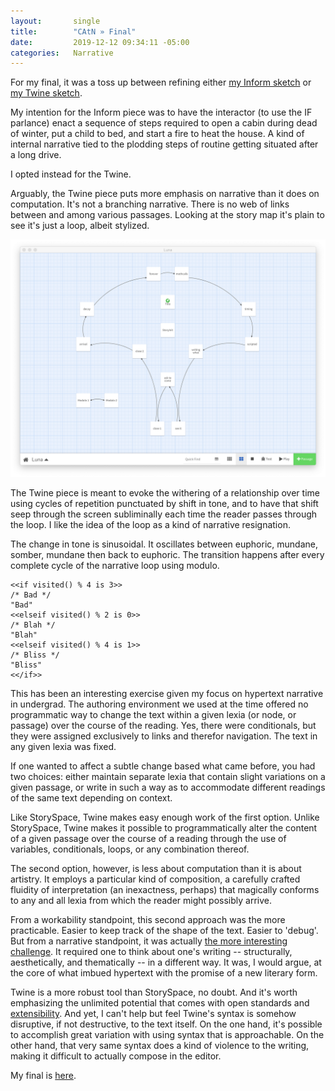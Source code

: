 ```yaml
---
layout:       single
title:        "CAtN » Final"
date:         2019-12-12 09:34:11 -05:00
categories:   Narrative
---
```


For my final, it was a toss up between refining either [my Inform sketch](https://itp.nopivnick.com/narrative/first-inform/) or [my Twine sketch](https://itp.nopivnick.com/narrative/first-twine/).

My intention for the Inform piece was to have the interactor (to use the IF parlance) enact a  sequence of steps required to open a cabin during dead of winter, put a child to bed, and start a fire to heat the house. A kind of internal narrative tied to the plodding steps of routine getting situated after a long drive.

I opted instead for the Twine.

Arguably, the Twine piece puts more emphasis on narrative than it does on computation. It's not a branching narrative. There is no web of links between and among various passages. Looking at the story map it's plain to see it's just a loop, albeit stylized.

![Twine's Story Map view](/assets/catn/2019-12-12/luna_story-map.png)

The Twine piece is meant to evoke the withering of a relationship over time using cycles of repetition punctuated by shift in tone, and to have that shift seep through the screen subliminally each time the reader passes through the loop. I like the idea of the loop as a kind of narrative resignation.

The change in tone is sinusoidal. It oscillates between euphoric, mundane, somber, mundane then back to euphoric. The transition happens after every complete cycle of the narrative loop using modulo.

```
<<if visited() % 4 is 3>>
/* Bad */
"Bad"
<<elseif visited() % 2 is 0>>
/* Blah */
"Blah"
<<elseif visited() % 4 is 1>>
/* Bliss */
"Bliss"
<</if>>
```

This has been an interesting exercise given my focus on hypertext narrative in undergrad. The authoring environment we used at the time offered no programmatic way to change the text within a given lexia (or node, or passage) over the course of the reading. Yes, there were conditionals, but they were assigned exclusively to links and therefor navigation. The text in any given lexia was fixed.

If one wanted to affect a subtle change based what came before, you had two choices: either maintain separate lexia that contain slight variations on a given passage, or write in such a way as to accommodate different readings of the same text depending on context.

Like StorySpace, Twine makes easy enough work of the first option. Unlike StorySpace, Twine makes it possible to programmatically alter the content of a given passage over the course of a reading through the use of variables, conditionals, loops, or any combination thereof.

The second option, however, is less about computation than it is about artistry. It employs a particular kind of composition, a carefully crafted fluidity of interpretation (an inexactness, perhaps) that magically conforms to any and all lexia from which the reader might possibly arrive.

From a workability standpoint, this second approach was the more practicable. Easier to keep track of the shape of the text. Easier to 'debug'. But from a narrative standpoint, it was actually [the more interesting challenge](https://www.wired.com/2013/04/hypertext/). It required one to think about one's writing -- structurally, aesthetically, and thematically -- in a different way. It was, I would argue, at the core of what imbued hypertext with the promise of a new literary form.

Twine is a more robust tool than StorySpace, no doubt. And it's worth emphasizing the unlimited potential that comes with open standards and [extensibility](https://twinelab.net/custom-macros-for-sugarcube-2/). And yet, I can't help but feel Twine's syntax is somehow disruptive, if not destructive, to the text itself. On the one hand, it's possible to accomplish great variation with using syntax that is approachable. On the other hand, that very same syntax does a kind of violence to the writing, making it difficult to actually compose in the editor.

My final is [here](http://j.mp/2PfpTgk).
